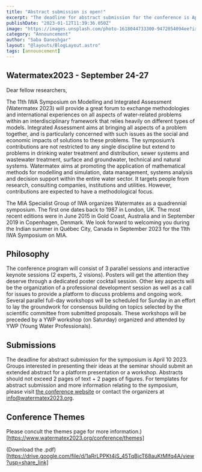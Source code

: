 ```yaml
---
title: "Abstract submission is open!"
excerpt: "The deadline for abstract submission for the conference is April 10, 2023."
publishDate: "2023-01-12T11:39:36.050Z"
image: "https://images.unsplash.com/photo-1618044733300-9472054094ee?ixlib=rb-4.0.3&ixid=MnwxMjA3fDB8MHxwaG90by1wYWdlfHx8fGVufDB8fHx8&auto=format&fit=crop&w=1171&q=80"
category: "Announcement"
author: "Saba Daneshgar"
layout: "@layouts/BlogLayout.astro"
tags: [announcement]
---
```


## Watermatex2023 - September 24-27

Dear fellow researchers,

The 11th IWA Symposium on Modelling and Integrated Assessment (Watermatex 2023) will provide a great forum to exchange methodologies and international experiences on all aspects of water-related problems within an interdisciplinary framework that relies heavily on different types of models. Integrated Assessment aims at bringing all aspects of a problem together, and is particularly concerned with such issues as the social and economic impacts of solutions to these problems. The symposium’s contributions are not restricted to any single discipline but extend to problems in drinking water treatment and distribution, sewer systems and wastewater treatment, surface and groundwater, technical and natural systems. Watermatex aims at promoting the application of mathematical methods for modelling and simulation, data management, systems analysis and decision support within the entire water sector. It targets people from research, consulting companies, institutions and utilities. However, contributions are expected to have a methodological focus.

The MIA Specialist Group of IWA organizes Watermatex as a quadrennial symposium. The first one dates back to 1987 in London, UK. The most recent editions were in June 2015 in Gold Coast, Australia and in September 2019 in Copenhagen, Denmark. We look forward to welcoming you during the Indian summer in Québec City, Canada in September 2023 for the 11th IWA Symposium on MIA.

## Philosophy
The conference program will consist of 3 parallel sessions and interactive keynote sessions (2 experts, 2 visions). Posters will get the attention they deserve through a dedicated poster cocktail session. Other key aspects will be the organization of a professional development session as well as a call for issues to provide a platform to discuss problems and ongoing work. Several parallel full-day workshops will be scheduled for Sunday in an effort to lay the groundwork for consensus building on topics selected by the scientific committee from submitted proposals. These workshops will be preceded by a YWP workshop (on Saturday) organized and attended by YWP (Young Water Professionals).

## Submissions

The deadline for abstract submission for the symposium is April 10 2023. Groups interested in presenting their ideas at the seminar should submit an extended abstract for a platform presentation or a workshop. Abstracts should not exceed 2 pages of text + 2 pages of figures.
For templates for abstract submission and more information relating to the symposium, please visit [the conference website](https://www.watermatex2023.org/) or contact the organizers at [info@watermatex2023.org](mailto:info@watermatex2023.org).

## Conference Themes

Please concult the themes page for more information.)[https://www.watermatex2023.org/conference/themes]

(Download the .pdf)[https://drive.google.com/file/d/1aRrLPPKt4jS_45TqBjcT68auKtMlfq4A/view?usp=share_link]